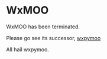 WxMOO
=====

WxMOO has been terminated.

Please go see its successor, [wxpymoo](https://github.com/emersonrp/wxpymoo)

All hail wxpymoo.
